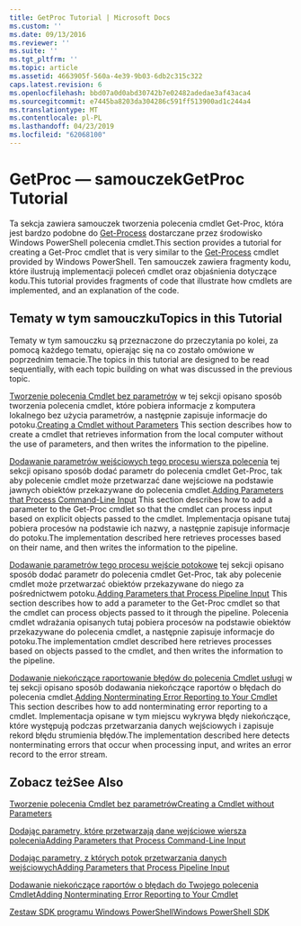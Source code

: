 ```yaml
---
title: GetProc Tutorial | Microsoft Docs
ms.custom: ''
ms.date: 09/13/2016
ms.reviewer: ''
ms.suite: ''
ms.tgt_pltfrm: ''
ms.topic: article
ms.assetid: 4663905f-560a-4e39-9b03-6db2c315c322
caps.latest.revision: 6
ms.openlocfilehash: bbd07a0d0abd30742b7e02482adedae3af43aca4
ms.sourcegitcommit: e7445ba8203da304286c591ff513900ad1c244a4
ms.translationtype: MT
ms.contentlocale: pl-PL
ms.lasthandoff: 04/23/2019
ms.locfileid: "62068100"
---
```

# <a name="getproc-tutorial"></a><span data-ttu-id="defec-102">GetProc — samouczek</span><span class="sxs-lookup"><span data-stu-id="defec-102">GetProc Tutorial</span></span>

<span data-ttu-id="defec-103">Ta sekcja zawiera samouczek tworzenia polecenia cmdlet Get-Proc, która jest bardzo podobne do [Get-Process](/powershell/module/Microsoft.PowerShell.Management/Get-Process) dostarczane przez środowisko Windows PowerShell polecenia cmdlet.</span><span class="sxs-lookup"><span data-stu-id="defec-103">This section provides a tutorial for creating a Get-Proc cmdlet that is very similar to the [Get-Process](/powershell/module/Microsoft.PowerShell.Management/Get-Process) cmdlet provided by Windows PowerShell.</span></span> <span data-ttu-id="defec-104">Ten samouczek zawiera fragmenty kodu, które ilustrują implementacji poleceń cmdlet oraz objaśnienia dotyczące kodu.</span><span class="sxs-lookup"><span data-stu-id="defec-104">This tutorial provides fragments of code that illustrate how cmdlets are implemented, and an explanation of the code.</span></span>

## <a name="topics-in-this-tutorial"></a><span data-ttu-id="defec-105">Tematy w tym samouczku</span><span class="sxs-lookup"><span data-stu-id="defec-105">Topics in this Tutorial</span></span>

<span data-ttu-id="defec-106">Tematy w tym samouczku są przeznaczone do przeczytania po kolei, za pomocą każdego tematu, opierając się na co zostało omówione w poprzednim temacie.</span><span class="sxs-lookup"><span data-stu-id="defec-106">The topics in this tutorial are designed to be read sequentially, with each topic building on what was discussed in the previous topic.</span></span>

<span data-ttu-id="defec-107">[Tworzenie polecenia Cmdlet bez parametrów](./creating-a-cmdlet-without-parameters.md) w tej sekcji opisano sposób tworzenia polecenia cmdlet, które pobiera informacje z komputera lokalnego bez użycia parametrów, a następnie zapisuje informacje do potoku.</span><span class="sxs-lookup"><span data-stu-id="defec-107">[Creating a Cmdlet without Parameters](./creating-a-cmdlet-without-parameters.md) This section describes how to create a cmdlet that retrieves information from the local computer without the use of parameters, and then writes the information to the pipeline.</span></span>

<span data-ttu-id="defec-108">[Dodawanie parametrów wejściowych tego procesu wiersza polecenia](./adding-parameters-that-process-command-line-input.md) tej sekcji opisano sposób dodać parametr do polecenia cmdlet Get-Proc, tak aby polecenie cmdlet może przetwarzać dane wejściowe na podstawie jawnych obiektów przekazywane do polecenia cmdlet.</span><span class="sxs-lookup"><span data-stu-id="defec-108">[Adding Parameters that Process Command-Line Input](./adding-parameters-that-process-command-line-input.md) This section describes how to add a parameter to the Get-Proc cmdlet so that the cmdlet can process input based on explicit objects passed to the cmdlet.</span></span> <span data-ttu-id="defec-109">Implementacja opisane tutaj pobiera procesów na podstawie ich nazwy, a następnie zapisuje informacje do potoku.</span><span class="sxs-lookup"><span data-stu-id="defec-109">The implementation described here retrieves processes based on their name, and then writes the information to the pipeline.</span></span>

<span data-ttu-id="defec-110">[Dodawanie parametrów tego procesu wejście potokowe](./adding-parameters-that-process-pipeline-input.md) tej sekcji opisano sposób dodać parametr do polecenia cmdlet Get-Proc, tak aby polecenie cmdlet może przetwarzać obiektów przekazywane do niego za pośrednictwem potoku.</span><span class="sxs-lookup"><span data-stu-id="defec-110">[Adding Parameters that Process Pipeline Input](./adding-parameters-that-process-pipeline-input.md) This section describes how to add a parameter to the Get-Proc cmdlet so that the cmdlet can process objects passed to it through the pipeline.</span></span> <span data-ttu-id="defec-111">Polecenia cmdlet wdrażania opisanych tutaj pobiera procesów na podstawie obiektów przekazywane do polecenia cmdlet, a następnie zapisuje informacje do potoku.</span><span class="sxs-lookup"><span data-stu-id="defec-111">The implementation cmdlet described here retrieves processes based on objects passed to the cmdlet, and then writes the information to the pipeline.</span></span>

<span data-ttu-id="defec-112">[Dodawanie niekończące raportowanie błędów do polecenia Cmdlet usługi](./adding-non-terminating-error-reporting-to-your-cmdlet.md) w tej sekcji opisano sposób dodawania niekończące raportów o błędach do polecenia cmdlet.</span><span class="sxs-lookup"><span data-stu-id="defec-112">[Adding Nonterminating Error Reporting to Your Cmdlet](./adding-non-terminating-error-reporting-to-your-cmdlet.md) This section describes how to add nonterminating error reporting to a cmdlet.</span></span> <span data-ttu-id="defec-113">Implementacja opisane w tym miejscu wykrywa błędy niekończące, które występują podczas przetwarzania danych wejściowych i zapisuje rekord błędu strumienia błędów.</span><span class="sxs-lookup"><span data-stu-id="defec-113">The implementation described here detects nonterminating errors that occur when processing input, and writes an error record to the error stream.</span></span>

## <a name="see-also"></a><span data-ttu-id="defec-114">Zobacz też</span><span class="sxs-lookup"><span data-stu-id="defec-114">See Also</span></span>

[<span data-ttu-id="defec-115">Tworzenie polecenia Cmdlet bez parametrów</span><span class="sxs-lookup"><span data-stu-id="defec-115">Creating a Cmdlet without Parameters</span></span>](./creating-a-cmdlet-without-parameters.md)

[<span data-ttu-id="defec-116">Dodając parametry, które przetwarzają dane wejściowe wiersza polecenia</span><span class="sxs-lookup"><span data-stu-id="defec-116">Adding Parameters that Process Command-Line Input</span></span>](./adding-parameters-that-process-command-line-input.md)

[<span data-ttu-id="defec-117">Dodając parametry, z których potok przetwarzania danych wejściowych</span><span class="sxs-lookup"><span data-stu-id="defec-117">Adding Parameters that Process Pipeline Input</span></span>](./adding-parameters-that-process-pipeline-input.md)

[<span data-ttu-id="defec-118">Dodawanie niekończące raportów o błędach do Twojego polecenia Cmdlet</span><span class="sxs-lookup"><span data-stu-id="defec-118">Adding Nonterminating Error Reporting to Your Cmdlet</span></span>](./adding-non-terminating-error-reporting-to-your-cmdlet.md)

[<span data-ttu-id="defec-119">Zestaw SDK programu Windows PowerShell</span><span class="sxs-lookup"><span data-stu-id="defec-119">Windows PowerShell SDK</span></span>](../windows-powershell-reference.md)

